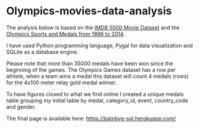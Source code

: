 # Olympics-movies-data-analysis


The analysis below is based on the [IMDB 5000 Movie Dataset](https://www.kaggle.com/deepmatrix/imdb-5000-movie-dataset)
and the [ Olympics Sports and Medals from 1896 to 2014](https://www.kaggle.com/the-guardian/olympic-games"). 

I have used Python programming language, Pygal for data visualization and SQLite as a database engine. 

Please note that more than 35000 medals have been won since the beginning of the games. The Olympics Games dataset has a row per athlete, when a team wins a medal this dataset will count 4 medals (rows) for the 4x100 meter relay gold medal winner.

To have figures closed to what we find online I created a unique medals table grouping my initial table by medal, category_id, event, country_code and gender.

The final page is available here: https://bambyg-sql.herokuapp.com/

